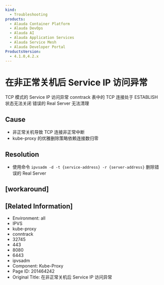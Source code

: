 ```yaml
---
kind:
  - Troubleshooting
products:
  - Alauda Container Platform
  - Alauda DevOps
  - Alauda AI
  - Alauda Application Services
  - Alauda Service Mesh
  - Alauda Developer Portal
ProductsVersion:
  - 4.1.0,4.2.x
---
```

<!-- A type of document that involves encountering a fault, diagnosing it, performing root cause analysis, and providing solutions. -->

# 在非正常关机后 Service IP 访问异常

TCP 模式的 Service IP 访问异常 conntrack 表中的 TCP 连接处于 ESTABLISH 状态无法关闭 错误的 Real Server 无法清理

## Cause
- 非正常关机导致 TCP 连接非正常中断
- kube-proxy 的优雅删除策略依赖连接数归零

## Resolution
- 使用命令 `ipvsadm -d -t {service-address} -r {server-address}` 删除错误的 Real Server

## [workaround]

## [Related Information]
- Environment: all
- IPVS
- kube-proxy
- conntrack
- 32745
- 443
- 8080
- 6443
- ipvsadm
- Component: Kube-Proxy
- Page ID: 201464242
- Original Title: 在非正常关机后 Service IP 访问异常
